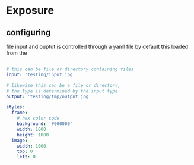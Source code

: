 # Exposure

## configuring

file input and ouptut is controlled through a yaml file by default this loaded from the 

```yaml

# this can be file or directory containing files
input: 'testing/input.jpg'

# likewise this can be a file or directory,
# the type is determined by the input type
output: 'testing/tmp/output.jpg'

styles:
  frame: 
    # hex color code
    background: '#000000'
    width: 1000
    height: 1000
  image:
    width: 1000
    top: 0
    left: 0


```